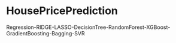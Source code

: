 # HousePricePrediction
Regression-RIDGE-LASSO-DecisionTree-RandomForest-XGBoost-GradientBoosting-Bagging-SVR
